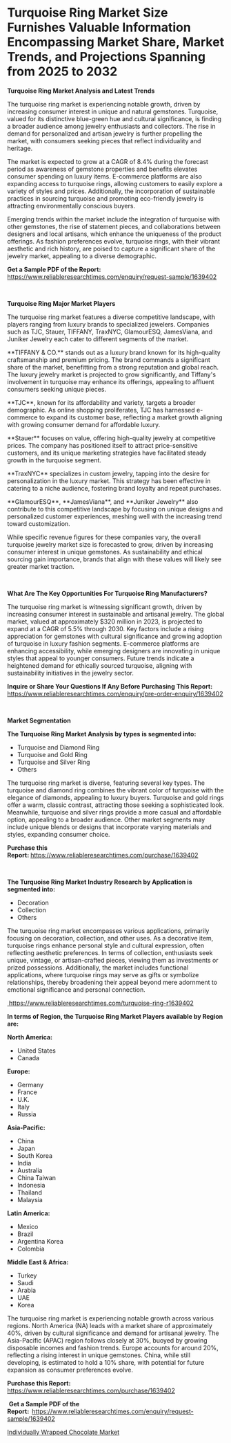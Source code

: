 <p><h1>Turquoise Ring Market Size Furnishes Valuable Information Encompassing Market Share, Market Trends, and Projections Spanning from 2025 to 2032</h1></p><p><strong>Turquoise Ring Market Analysis and Latest Trends</strong></p>
<p><p>The turquoise ring market is experiencing notable growth, driven by increasing consumer interest in unique and natural gemstones. Turquoise, valued for its distinctive blue-green hue and cultural significance, is finding a broader audience among jewelry enthusiasts and collectors. The rise in demand for personalized and artisan jewelry is further propelling the market, with consumers seeking pieces that reflect individuality and heritage.</p><p>The market is expected to grow at a CAGR of 8.4% during the forecast period as awareness of gemstone properties and benefits elevates consumer spending on luxury items. E-commerce platforms are also expanding access to turquoise rings, allowing customers to easily explore a variety of styles and prices. Additionally, the incorporation of sustainable practices in sourcing turquoise and promoting eco-friendly jewelry is attracting environmentally conscious buyers.</p><p>Emerging trends within the market include the integration of turquoise with other gemstones, the rise of statement pieces, and collaborations between designers and local artisans, which enhance the uniqueness of the product offerings. As fashion preferences evolve, turquoise rings, with their vibrant aesthetic and rich history, are poised to capture a significant share of the jewelry market, appealing to a diverse demographic.</p></p>
<p><strong>Get a Sample PDF of the Report:&nbsp;</strong> <a href="https://www.reliableresearchtimes.com/enquiry/request-sample/1639402?utm_campaign=1581&utm_medium=2&utm_source=Github&utm_content=ia&utm_term=08022025&utm_id=turquoise-ring">https://www.reliableresearchtimes.com/enquiry/request-sample/1639402</a></p>
<p>&nbsp;</p>
<p><strong>Turquoise Ring Major Market Players</strong></p>
<p><p>The turquoise ring market features a diverse competitive landscape, with players ranging from luxury brands to specialized jewelers. Companies such as TJC, Stauer, TIFFANY, TraxNYC, GlamourESQ, JamesViana, and Juniker Jewelry each cater to different segments of the market.</p><p>**TIFFANY & CO.** stands out as a luxury brand known for its high-quality craftsmanship and premium pricing. The brand commands a significant share of the market, benefitting from a strong reputation and global reach. The luxury jewelry market is projected to grow significantly, and Tiffany's involvement in turquoise may enhance its offerings, appealing to affluent consumers seeking unique pieces.</p><p>**TJC**, known for its affordability and variety, targets a broader demographic. As online shopping proliferates, TJC has harnessed e-commerce to expand its customer base, reflecting a market growth aligning with growing consumer demand for affordable luxury.</p><p>**Stauer** focuses on value, offering high-quality jewelry at competitive prices. The company has positioned itself to attract price-sensitive customers, and its unique marketing strategies have facilitated steady growth in the turquoise segment.</p><p>**TraxNYC** specializes in custom jewelry, tapping into the desire for personalization in the luxury market. This strategy has been effective in catering to a niche audience, fostering brand loyalty and repeat purchases.</p><p>**GlamourESQ**, **JamesViana**, and **Juniker Jewelry** also contribute to this competitive landscape by focusing on unique designs and personalized customer experiences, meshing well with the increasing trend toward customization.</p><p>While specific revenue figures for these companies vary, the overall turquoise jewelry market size is forecasted to grow, driven by increasing consumer interest in unique gemstones. As sustainability and ethical sourcing gain importance, brands that align with these values will likely see greater market traction.</p></p>
<p>&nbsp;</p>
<p><strong>What Are The Key Opportunities For Turquoise Ring Manufacturers?</strong></p>
<p><p>The turquoise ring market is witnessing significant growth, driven by increasing consumer interest in sustainable and artisanal jewelry. The global market, valued at approximately $320 million in 2023, is projected to expand at a CAGR of 5.5% through 2030. Key factors include a rising appreciation for gemstones with cultural significance and growing adoption of turquoise in luxury fashion segments. E-commerce platforms are enhancing accessibility, while emerging designers are innovating in unique styles that appeal to younger consumers. Future trends indicate a heightened demand for ethically sourced turquoise, aligning with sustainability initiatives in the jewelry sector.</p></p>
<p><strong>Inquire or Share Your Questions If Any Before Purchasing This Report:</strong> <a href="https://www.reliableresearchtimes.com/enquiry/pre-order-enquiry/1639402?utm_campaign=1581&utm_medium=2&utm_source=Github&utm_content=ia&utm_term=08022025&utm_id=turquoise-ring">https://www.reliableresearchtimes.com/enquiry/pre-order-enquiry/1639402</a></p>
<p>&nbsp;</p>
<p><strong>Market Segmentation</strong></p>
<p><strong>The Turquoise Ring Market Analysis by types is segmented into:</strong></p>
<p><ul><li>Turquoise and Diamond Ring</li><li>Turquoise and Gold Ring</li><li>Turquoise and Silver Ring</li><li>Others</li></ul></p>
<p><p>The turquoise ring market is diverse, featuring several key types. The turquoise and diamond ring combines the vibrant color of turquoise with the elegance of diamonds, appealing to luxury buyers. Turquoise and gold rings offer a warm, classic contrast, attracting those seeking a sophisticated look. Meanwhile, turquoise and silver rings provide a more casual and affordable option, appealing to a broader audience. Other market segments may include unique blends or designs that incorporate varying materials and styles, expanding consumer choice.</p></p>
<p><strong>Purchase this Report:&nbsp;</strong><a href="https://www.reliableresearchtimes.com/purchase/1639402?utm_campaign=1581&utm_medium=2&utm_source=Github&utm_content=ia&utm_term=08022025&utm_id=turquoise-ring">https://www.reliableresearchtimes.com/purchase/1639402</a></p>
<p>&nbsp;</p>
<p><strong>The Turquoise Ring Market Industry Research by Application is segmented into:</strong></p>
<p><ul><li>Decoration</li><li>Collection</li><li>Others</li></ul></p>
<p><p>The turquoise ring market encompasses various applications, primarily focusing on decoration, collection, and other uses. As a decorative item, turquoise rings enhance personal style and cultural expression, often reflecting aesthetic preferences. In terms of collection, enthusiasts seek unique, vintage, or artisan-crafted pieces, viewing them as investments or prized possessions. Additionally, the market includes functional applications, where turquoise rings may serve as gifts or symbolize relationships, thereby broadening their appeal beyond mere adornment to emotional significance and personal connection.</p></p>
<p><a href="https://www.reliableresearchtimes.com/turquoise-ring-r1639402?utm_campaign=1581&utm_medium=2&utm_source=Github&utm_content=ia&utm_term=08022025&utm_id=turquoise-ring">&nbsp;https://www.reliableresearchtimes.com/turquoise-ring-r1639402</a></p>
<p><strong>In terms of Region, the Turquoise Ring Market Players available by Region are:</strong></p>
<p>
    <p> <strong> North America: </strong>
        <ul>
            <li>United States</li>
            <li>Canada</li>
        </ul>
        </p> 
    <p> <strong> Europe: </strong>
        <ul>
            <li>Germany</li>
            <li>France</li>
            <li>U.K.</li>
            <li>Italy</li>
            <li>Russia</li>
        </ul>
        </p> 
    <p> <strong> Asia-Pacific: </strong>
        <ul>
            <li>China</li>
            <li>Japan</li>
            <li>South Korea</li>
            <li>India</li>
            <li>Australia</li>
            <li>China Taiwan</li>
            <li>Indonesia</li>
            <li>Thailand</li>
            <li>Malaysia</li>
        </ul>
        </p> 
    <p> <strong> Latin America: </strong>
        <ul>
            <li>Mexico</li>
            <li>Brazil</li>
            <li>Argentina Korea</li>
            <li>Colombia</li>
        </ul>
        </p> 
    <p> <strong> Middle East & Africa: </strong>
        <ul>
            <li>Turkey</li>
            <li>Saudi</li>
            <li>Arabia</li>
            <li>UAE</li>
            <li>Korea</li>
        </ul>
    </p>
    </p>
<p><p>The turquoise ring market is experiencing notable growth across various regions. North America (NA) leads with a market share of approximately 40%, driven by cultural significance and demand for artisanal jewelry. The Asia-Pacific (APAC) region follows closely at 30%, buoyed by growing disposable incomes and fashion trends. Europe accounts for around 20%, reflecting a rising interest in unique gemstones. China, while still developing, is estimated to hold a 10% share, with potential for future expansion as consumer preferences evolve.</p></p>
<p><strong>Purchase this Report: </strong><a href="https://www.reliableresearchtimes.com/purchase/1639402?utm_campaign=1581&utm_medium=2&utm_source=Github&utm_content=ia&utm_term=08022025&utm_id=turquoise-ring">https://www.reliableresearchtimes.com/purchase/1639402</a></p>
<p>&nbsp;<strong>Get a Sample PDF of the Report:&nbsp;&nbsp;</strong><a href="https://www.reliableresearchtimes.com/enquiry/request-sample/1639402?utm_campaign=1581&utm_medium=2&utm_source=Github&utm_content=ia&utm_term=08022025&utm_id=turquoise-ring">https://www.reliableresearchtimes.com/enquiry/request-sample/1639402</a></p>
<p><strong></strong></p>
<p><p><a href="https://github.com/mookiesville/Market-Research-Report-List-1/blob/main/individually-wrapped-chocolate-market.md?utm_campaign=1581&utm_medium=2&utm_source=Github&utm_content=ia&utm_term=08022025&utm_id=turquoise-ring">Individually Wrapped Chocolate Market</a></p></p>